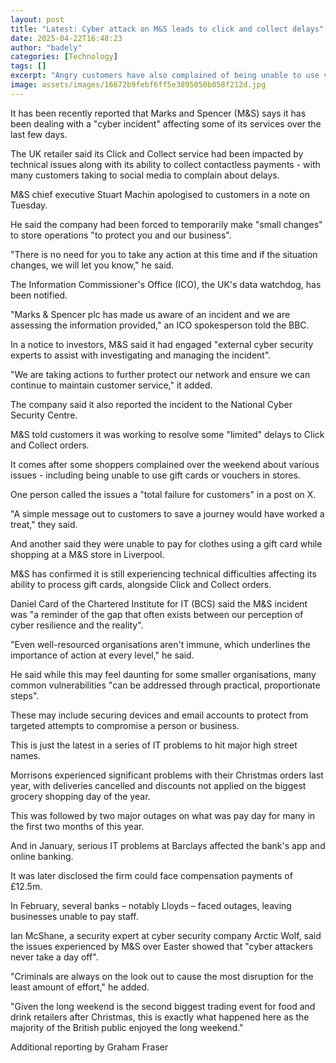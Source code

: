 ```yaml
---
layout: post
title: "Latest: Cyber attack on M&S leads to click and collect delays"
date: 2025-04-22T16:48:23
author: "badely"
categories: [Technology]
tags: []
excerpt: "Angry customers have also complained of being unable to use vouchers and gift cards."
image: assets/images/16672b9febf6ff5e3895050b058f212d.jpg
---
```


It has been recently reported that Marks and Spencer (M&S) says it has been dealing with a "cyber incident" affecting some of its services over the last few days.

The UK retailer said its Click and Collect service had been impacted by technical issues along with its ability to collect contactless payments - with many customers taking to social media to complain about delays.

M&S chief executive Stuart Machin apologised to customers in a note on Tuesday. 

He said the company had been forced to temporarily make "small changes" to store operations "to protect you and our business".

"There is no need for you to take any action at this time and if the situation changes, we will let you know," he said.

The Information Commissioner's Office (ICO), the UK's data watchdog, has been notified.

"Marks & Spencer plc has made us aware of an incident and we are assessing the information provided," an ICO spokesperson told the BBC.

In a notice to investors, M&S said it had engaged "external cyber security experts to assist with investigating and managing the incident". 

"We are taking actions to further protect our network and ensure we can continue to maintain customer service," it added.

The company said it also reported the incident to the National Cyber Security Centre.

M&S told customers it was working to resolve some "limited" delays to Click and Collect orders.

It comes after some shoppers complained over the weekend about various issues - including being unable to use gift cards or vouchers in stores.

One person called the issues a "total failure for customers" in a post on X.

"A simple message out to customers to save a journey would have worked a treat," they said.

And another said they were unable to pay for clothes using a gift card while shopping at a M&S store in Liverpool.

M&S has confirmed it is still experiencing technical difficulties affecting its ability to process gift cards, alongside Click and Collect orders.

Daniel Card of the Chartered Institute for IT (BCS) said the M&S incident was "a reminder of the gap that often exists between our perception of cyber resilience and the reality".

"Even well-resourced organisations aren't immune, which underlines the importance of action at every level," he said.

He said while this may feel daunting for some smaller organisations, many common vulnerabilities "can be addressed through practical, proportionate steps".

These may include securing devices and email accounts to protect from targeted attempts to compromise a person or business.

This is just the latest in a series of IT problems to hit major high street names.

Morrisons experienced significant problems with their Christmas orders last year, with deliveries cancelled and discounts not applied on the biggest grocery shopping day of the year.

This was followed by two major outages on what was pay day for many in the first two months of this year.

And in January, serious IT problems at Barclays affected the bank's app and online banking. 

It was later disclosed the firm could face compensation payments of £12.5m. 

In February, several banks – notably Lloyds – faced outages, leaving businesses unable to pay staff.

Ian McShane, a security expert at cyber security company Arctic Wolf, said the issues experienced by M&S over Easter showed that "cyber attackers never take a day off".

"Criminals are always on the look out to cause the most disruption for the least amount of effort," he added.

"Given the long weekend is the second biggest trading event for food and drink retailers after Christmas, this is exactly what happened here as the majority of the British public enjoyed the long weekend."

Additional reporting by Graham Fraser


